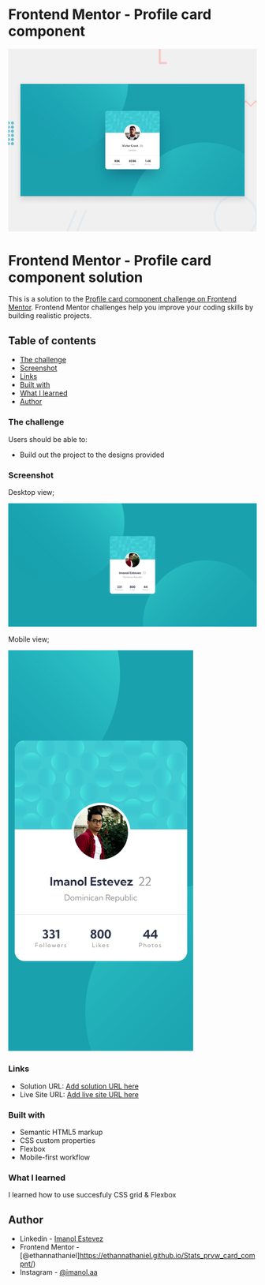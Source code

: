 # Frontend Mentor - Profile card component

![Design preview for the Profile card component coding challenge](./design/desktop-preview.jpg)

# Frontend Mentor - Profile card component solution

This is a solution to the [Profile card component challenge on Frontend Mentor](https://www.frontendmentor.io/challenges/profile-card-component-cfArpWshJ). Frontend Mentor challenges help you improve your coding skills by building realistic projects. 


## Table of contents
  - [The challenge](#the-challenge)
  - [Screenshot](#screenshot)
  - [Links](#links)
  - [Built with](#built-with)
  - [What I learned](#what-i-learned)
  - [Author](#author)

### The challenge

Users should be able to:

- Build out the project to the designs provided

### Screenshot

Desktop view; 

 ![image text](./screenshots/sc-1.png)

Mobile view;

 ![image text](./screenshots/sc-2.png)

### Links

- Solution URL: [Add solution URL here](https://www.frontendmentor.io/solutions/responsive-profile-card-component-css-flexbox-SJX__Fm75)
- Live Site URL: [Add live site URL here](https://ethannathaniel.github.io/profile_card_cmpnt/)

### Built with

- Semantic HTML5 markup
- CSS custom properties
- Flexbox
- Mobile-first workflow


### What I learned

I learned how to use succesfuly CSS grid & Flexbox


## Author

- Linkedin - [Imanol Estevez](https://www.linkedin.com/in/imanol-iet-web/)
- Frontend Mentor - [@ethannathaniel]https://ethannathaniel.github.io/Stats_prvw_card_compnt/)
- Instagram - [@imanol.aa](https://www.instagram.com/imanol.aa/)